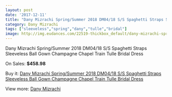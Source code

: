 ```yaml
---
layout: post
date: '2017-12-11'
title: "Dany Mizrachi Spring/Summer 2018 DM04/18 S/S Spaghetti Straps Sleeveless Ball Gown Champagne Chapel Train Tulle Bridal Dress"
category: Dany Mizrachi
tags: ["sleeveless","spring","dany","tulle","bridal"]
image: http://img.eudances.com/22519-thickbox_default/dany-mizrachi-spring-summer-2018-dm04-18-s-s-spaghetti-straps-sleeveless-ball-gown-champagne-chapel-train-tulle-bridal-dress.jpg
---
```

Dany Mizrachi Spring/Summer 2018 DM04/18 S/S Spaghetti Straps Sleeveless Ball Gown Champagne Chapel Train Tulle Bridal Dress

On Sales: **$458.98**
<a href="https://www.eudances.com/en/dany-mizrachi/7185-dany-mizrachi-spring-summer-2018-dm04-18-s-s-spaghetti-straps-sleeveless-ball-gown-champagne-chapel-train-tulle-bridal-dress.html"><amp-img layout="responsive" width="600" height="600" src="//img.eudances.com/22519-thickbox_default/dany-mizrachi-spring-summer-2018-dm04-18-s-s-spaghetti-straps-sleeveless-ball-gown-champagne-chapel-train-tulle-bridal-dress.jpg" alt="Dany Mizrachi Spring/Summer 2018 DM04/18 S/S Spaghetti Straps Sleeveless Ball Gown Champagne Chapel Train Tulle Bridal Dress 0" /></a>
<a href="https://www.eudances.com/en/dany-mizrachi/7185-dany-mizrachi-spring-summer-2018-dm04-18-s-s-spaghetti-straps-sleeveless-ball-gown-champagne-chapel-train-tulle-bridal-dress.html"><amp-img layout="responsive" width="600" height="600" src="//img.eudances.com/22522-thickbox_default/dany-mizrachi-spring-summer-2018-dm04-18-s-s-spaghetti-straps-sleeveless-ball-gown-champagne-chapel-train-tulle-bridal-dress.jpg" alt="Dany Mizrachi Spring/Summer 2018 DM04/18 S/S Spaghetti Straps Sleeveless Ball Gown Champagne Chapel Train Tulle Bridal Dress 1" /></a>
<a href="https://www.eudances.com/en/dany-mizrachi/7185-dany-mizrachi-spring-summer-2018-dm04-18-s-s-spaghetti-straps-sleeveless-ball-gown-champagne-chapel-train-tulle-bridal-dress.html"><amp-img layout="responsive" width="600" height="600" src="//img.eudances.com/22521-thickbox_default/dany-mizrachi-spring-summer-2018-dm04-18-s-s-spaghetti-straps-sleeveless-ball-gown-champagne-chapel-train-tulle-bridal-dress.jpg" alt="Dany Mizrachi Spring/Summer 2018 DM04/18 S/S Spaghetti Straps Sleeveless Ball Gown Champagne Chapel Train Tulle Bridal Dress 2" /></a>
<a href="https://www.eudances.com/en/dany-mizrachi/7185-dany-mizrachi-spring-summer-2018-dm04-18-s-s-spaghetti-straps-sleeveless-ball-gown-champagne-chapel-train-tulle-bridal-dress.html"><amp-img layout="responsive" width="600" height="600" src="//img.eudances.com/22520-thickbox_default/dany-mizrachi-spring-summer-2018-dm04-18-s-s-spaghetti-straps-sleeveless-ball-gown-champagne-chapel-train-tulle-bridal-dress.jpg" alt="Dany Mizrachi Spring/Summer 2018 DM04/18 S/S Spaghetti Straps Sleeveless Ball Gown Champagne Chapel Train Tulle Bridal Dress 3" /></a>

Buy it: [Dany Mizrachi Spring/Summer 2018 DM04/18 S/S Spaghetti Straps Sleeveless Ball Gown Champagne Chapel Train Tulle Bridal Dress](https://www.eudances.com/en/dany-mizrachi/7185-dany-mizrachi-spring-summer-2018-dm04-18-s-s-spaghetti-straps-sleeveless-ball-gown-champagne-chapel-train-tulle-bridal-dress.html "Dany Mizrachi Spring/Summer 2018 DM04/18 S/S Spaghetti Straps Sleeveless Ball Gown Champagne Chapel Train Tulle Bridal Dress")

View more: [Dany Mizrachi](https://www.eudances.com/en/111-dany-mizrachi "Dany Mizrachi")